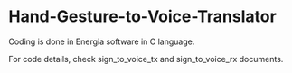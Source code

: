 # Hand-Gesture-to-Voice-Translator

Coding is done in Energia software in C language. 

For code details, check sign_to_voice_tx and sign_to_voice_rx documents.
